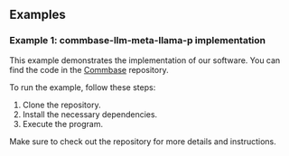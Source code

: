 ## Examples

### Example 1: commbase-llm-meta-llama-p implementation

This example demonstrates the implementation of our software. You can find the code in the [Commbase](https://github.com/mydroidandi/commbase) repository.

To run the example, follow these steps:
1. Clone the repository.
2. Install the necessary dependencies.
3. Execute the program.

Make sure to check out the repository for more details and instructions.
